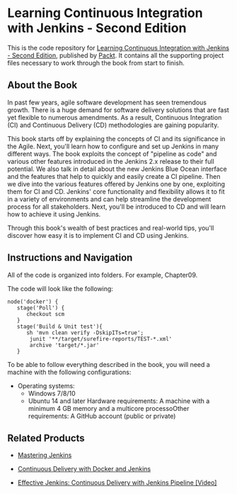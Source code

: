 # Learning Continuous Integration with Jenkins - Second Edition
This is the code repository for [Learning Continuous Integration with Jenkins - Second Edition](https://www.packtpub.com/virtualization-and-cloud/learning-continuous-integration-jenkins-second-edition?utm_source=github&utm_medium=repository&utm_campaign=9781788479356), published by [Packt](https://www.packtpub.com/?utm_source=github). It contains all the supporting project files necessary to work through the book from start to finish.
## About the Book
In past few years, agile software development has seen tremendous growth. There is a huge demand for software delivery solutions that are fast yet flexible to numerous amendments. As a result, Continuous Integration (CI) and Continuous Delivery (CD) methodologies are gaining popularity.

This book starts off by explaining the concepts of CI and its significance in the Agile. Next, you'll learn how to configure and set up Jenkins in many different ways. The book exploits the concept of "pipeline as code" and various other features introduced in the Jenkins 2.x release to their full potential. We also talk in detail about the new Jenkins Blue Ocean interface and the features that help to quickly and easily create a CI pipeline. Then we dive into the various features offered by Jenkins one by one, exploiting them for CI and CD. Jenkins' core functionality and flexibility allows it to fit in a variety of environments and can help streamline the development process for all stakeholders. Next, you'll be introduced to CD and will learn how to achieve it using Jenkins.

Through this book's wealth of best practices and real-world tips, you'll discover how easy it is to implement CI and CD using Jenkins.

## Instructions and Navigation
All of the code is organized into folders. For example, Chapter09.



The code will look like the following:
```
node('docker') {
   stage('Poll') {
      checkout scm
   }
   stage('Build & Unit test'){
      sh 'mvn clean verify -DskipITs=true';
       junit '**/target/surefire-reports/TEST-*.xml'
       archive 'target/*.jar'
   }
```

To be able to follow everything described in the book, you will need a machine with the following configurations:
* Operating systems:
  * Windows 7/8/10
  * Ubuntu 14 and later
Hardware requirements:
    A machine with a minimum 4 GB memory and a multicore processoOther requirements:
 A GitHub account (public or private)

## Related Products
* [Mastering Jenkins](https://www.packtpub.com/application-development/mastering-jenkins?utm_source=github&utm_medium=repository&utm_campaign=9781784390891)

* [Continuous Delivery with Docker and Jenkins](https://www.packtpub.com/networking-and-servers/continuous-delivery-docker-and-jenkins?utm_source=github&utm_medium=repository&utm_campaign=9781787125230)

* [Effective Jenkins: Continuous Delivery with Jenkins Pipeline [Video]](https://www.packtpub.com/networking-and-servers/effective-jenkins-continuous-delivery-jenkins-pipeline-video?utm_source=github&utm_medium=repository&utm_campaign=9781788477710)
